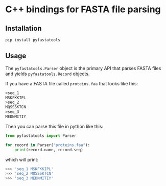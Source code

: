 # C++ bindings for FASTA file parsing

## Installation

```bash
pip install pyfastatools
```

## Usage

The `pyfastatools.Parser` object is the primary API that parses FASTA files and yields `pyfastatools.Record` objects.

If you have a FASTA file called `proteins.faa` that looks like this:

```txt
>seq_1
MSKFKKIPL
>seq_2
MQSSSKTCN
>seq_3
MEDNMITIY
```

Then you can parse this file in python like this:

```python
from pyfastatools import Parser

for record in Parser("proteins.faa"):
    print(record.name, record.seq)
```

which will print:

```python
>>> 'seq_1 MSKFKKIPL'
>>> 'seq_2 MQSSSKTCN'
>>> 'seq_3 MEDNMITIY'
```
